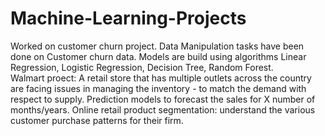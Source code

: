 # Machine-Learning-Projects
Worked on customer churn project.
Data Manipulation tasks have been done on Customer churn data.
Models are build using algorithms Linear Regression, Logistic Regression, Decision Tree, Random Forest.  
Walmart proect: A retail store that has multiple outlets across the country are facing issues in managing the inventory - to match the demand with respect to supply. Prediction models to forecast the sales for X number of months/years.
Online retail product segmentation:  understand the various customer purchase patterns for their firm.
